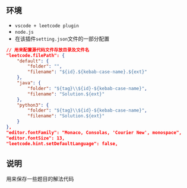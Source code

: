 ## 环境

* `vscode + leetcode plugin`
* `node.js`
* 在该插件`setting.json`文件的一部分配置

```json
// 用来配置源代码文件存放目录及文件名
"leetcode.filePath": {
    "default": {
        "folder": "",
        "filename": "${id}.${kebab-case-name}.${ext}"
    },
    "java": {
        "folder": "${tag}\\${id}-${kebab-case-name}",
        "filename": "Solution.${ext}"
    },
    "python3": {
        "folder": "${tag}\\${id}-${kebab-case-name}",
        "filename": "Solution.${ext}"
    }
},
"editor.fontFamily": "Monaco, Consolas, 'Courier New', monospace",
"editor.fontSize": 13,
"leetcode.hint.setDefaultLanguage": false,
```

## 说明

用来保存一些题目的解法代码
